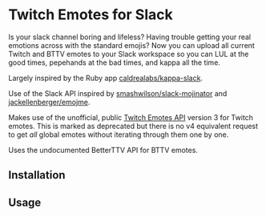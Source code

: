 # Twitch Emotes for Slack
Is your slack channel boring and lifeless? Having trouble getting your real emotions across with the standard emojis?
Now you can upload all current Twitch and BTTV emotes to your Slack workspace so you can LUL at the good times, pepehands at the bad times, and kappa all the time.

Largely inspired by the Ruby app [caldrealabs/kappa-slack](https://github.com/calderalabs/kappa-slack).

Use of the Slack API inspired by [smashwilson/slack-mojinator](https://github.com/smashwilson/slack-emojinator) and [jackellenberger/emojme](https://github.com/jackellenberger/emojme).

Makes use of the unofficial, public [Twitch Emotes API](https://twitchemotes.com/apidocs) version 3 for Twitch emotes. This is marked as deprecated but there is no v4 equivalent request to get _all_ global emotes without iterating through them one by one.

Uses the undocumented BetterTTV API for BTTV emotes.

## Installation

## Usage
